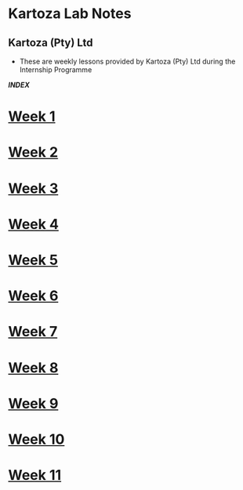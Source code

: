 # Kartoza Lab Notes

## Kartoza (Pty) Ltd 

- These are weekly lessons provided by Kartoza (Pty) Ltd during the Internship Programme    

***INDEX***

# [Week 1](./labNotes.md#week-1 'Work in Week 1')

# [Week 2](./labNotes.md#week-2 'Work in Week 2')

# [Week 3](./labNotes.md#week-3 'Work in Week 3')

# [Week 4](./labNotes.md#week-4 'Work in Week 4')

# [Week 5](./labNotes.md#week-5 'Work in Week 5')
        
# [Week 6](./labNotes.md#week-6 'Work in Week 6')

# [Week 7](./labNotes.md#week-7 'Work in Week 7')

# [Week 8](./labNotes.md#week-8 'Work in Week 8')

# [Week 9](./labNotes.md#week-9 'Work in Week 9')

# [Week 10](./labNotes.md#week-10 'Work in Week 10')

# [Week 11](./labNotes.md#week-11 'Work in Week 11')
